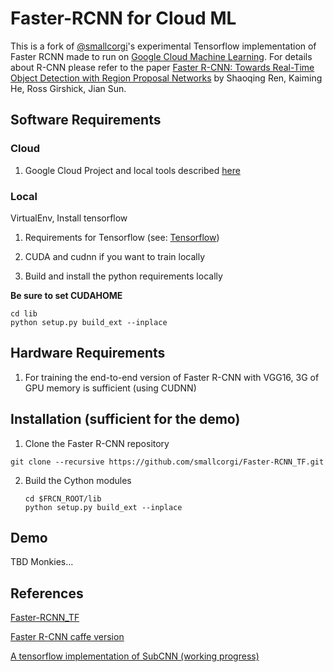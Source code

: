 # Faster-RCNN for Cloud ML

This is a fork of [@smallcorgi](smallcorgi/Faster-RCNN_TF)'s experimental Tensorflow implementation of Faster RCNN made to run on [Google Cloud Machine Learning](https://cloud.google.com/products/machine-learning).  For details about R-CNN please refer to the paper [Faster R-CNN: Towards Real-Time Object Detection with Region Proposal Networks](http://arxiv.org/pdf/1506.01497v3.pdf) by Shaoqing Ren, Kaiming He, Ross Girshick, Jian Sun.


## Software Requirements

### Cloud

1. Google Cloud Project and local tools described [here](https://cloud.google.com/ml/docs/how-tos/getting-set-up)

### Local

VirtualEnv, Install tensorflow

1. Requirements for Tensorflow (see: [Tensorflow](https://www.tensorflow.org/))

2. CUDA and cudnn if you want to train locally

3. Build and install the python requirements locally

**Be sure to set CUDAHOME**
```Shell
cd lib
python setup.py build_ext --inplace
```

## Hardware Requirements

1. For training the end-to-end version of Faster R-CNN with VGG16, 3G of GPU memory is sufficient (using CUDNN)

## Installation (sufficient for the demo)

1. Clone the Faster R-CNN repository
  ```Shell
  git clone --recursive https://github.com/smallcorgi/Faster-RCNN_TF.git
  ```

2. Build the Cython modules
    ```Shell
    cd $FRCN_ROOT/lib
    python setup.py build_ext --inplace
    ```

## Demo

TBD Monkies...

## References

[Faster-RCNN_TF](smallcorgi/Faster-RCNN_TF)

[Faster R-CNN caffe version](https://github.com/rbgirshick/py-faster-rcnn)

[A tensorflow implementation of SubCNN (working progress)](https://github.com/yuxng/SubCNN_TF)
